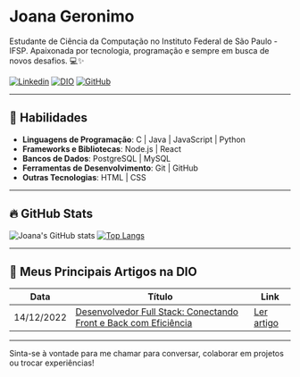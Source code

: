 # Joana Geronimo

Estudante de Ciência da Computação no Instituto Federal de São Paulo - IFSP. Apaixonada por tecnologia, programação e sempre em busca de novos desafios. 💻✨

[![Linkedin](https://img.shields.io/badge/LinkedIn-joana%20geronimo-blue?style=flat&logo=linkedin&logoColor=white)](https://www.linkedin.com/in/joana-rodrigues-b47776186/)
[![DIO](https://img.shields.io/badge/DIO-Perfil%20na%20DIO-green?style=flat&logo=buffer&logoColor=white)](https://www.dio.me/users/joanageronimo44)
[![GitHub](https://img.shields.io/badge/GitHub-JoanaGeronimo-black?style=flat&logo=github&logoColor=white)](https://github.com/JoanaGeronimo)

---

## 🚀 Habilidades

- **Linguagens de Programação**: C | Java | JavaScript | Python
- **Frameworks e Bibliotecas**: Node.js | React
- **Bancos de Dados**: PostgreSQL | MySQL
- **Ferramentas de Desenvolvimento**: Git | GitHub
- **Outras Tecnologias**: HTML | CSS

---

## 🔥 GitHub Stats

![Joana's GitHub stats](https://github-readme-stats.vercel.app/api?username=JoanaGeronimo&show_icons=true&theme=radical)
[![Top Langs](https://github-readme-stats.vercel.app/api/top-langs/?username=JoanaGeronimo&layout=compact)](https://github.com/anuraghazra/github-readme-stats)

---

## 📜 Meus Principais Artigos na DIO

| Data       | Título                                                                                             | Link       |
|------------|----------------------------------------------------------------------------------------------------|------------|
| 14/12/2022 | [Desenvolvedor Full Stack: Conectando Front e Back com Eficiência](https://www.dio.me/articles/desenvolvedor-full-stack-conectando-front-e-back-com-eficiencia) | [Ler artigo](#) |

---

Sinta-se à vontade para me chamar para conversar, colaborar em projetos ou trocar experiências!
